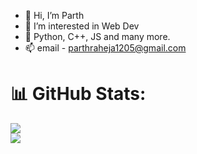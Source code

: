 - 👋 Hi, I’m Parth
- 👀 I’m interested in Web Dev
- 🌱 Python, C++, JS and many more.
- 📫 email - parthraheja1205@gmail.com
# 📊 GitHub Stats:
![](https://github-readme-streak-stats.herokuapp.com/?user=novice1205&theme=dark&hide_border=false)<br/>
![](https://github-readme-stats.vercel.app/api/top-langs/?username=novice1205&theme=dark&hide_border=false&include_all_commits=true&count_private=false&layout=compact)

